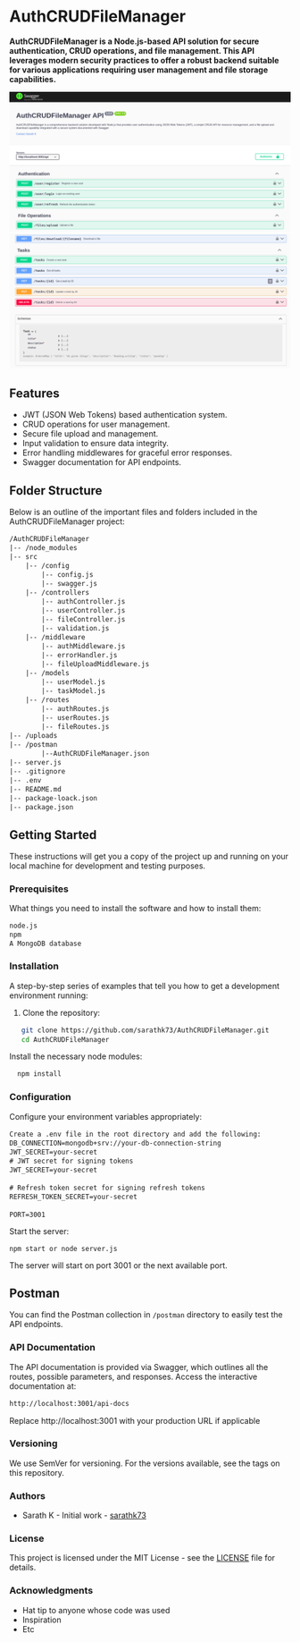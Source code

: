 # AuthCRUDFileManager
<b>AuthCRUDFileManager is a Node.js-based API solution for secure authentication, CRUD operations, and file management. This API leverages modern security practices to offer a robust backend suitable for various applications requiring user management and file storage capabilities.</b>

![Swagger UI](/images/task2_1.png)
![Swagger UI](/images/task2_2.png)

## Features

- JWT (JSON Web Tokens) based authentication system.
- CRUD operations for user management.
- Secure file upload and management.
- Input validation to ensure data integrity.
- Error handling middlewares for graceful error responses.
- Swagger documentation for API endpoints.

## Folder Structure

Below is an outline of the important files and folders included in the AuthCRUDFileManager project:
```
/AuthCRUDFileManager
|-- /node_modules
|-- src
    |-- /config
        |-- config.js
        |-- swagger.js
    |-- /controllers
        |-- authController.js
        |-- userController.js
        |-- fileController.js
        |-- validation.js
    |-- /middleware
        |-- authMiddleware.js
        |-- errorHandler.js
        |-- fileUploadMiddleware.js
    |-- /models
        |-- userModel.js
        |-- taskModel.js
    |-- /routes
        |-- authRoutes.js
        |-- userRoutes.js
        |-- fileRoutes.js
|-- /uploads
|-- /postman
        |--AuthCRUDFileManager.json
|-- server.js
|-- .gitignore
|-- .env
|-- README.md
|-- package-loack.json
|-- package.json

```

## Getting Started

These instructions will get you a copy of the project up and running on your local machine for development and testing purposes.

### Prerequisites

What things you need to install the software and how to install them:

```
node.js
npm
A MongoDB database
```
### Installation

A step-by-step series of examples that tell you how to get a development environment running:

1. Clone the repository:
```bash
   git clone https://github.com/sarathk73/AuthCRUDFileManager.git
   cd AuthCRUDFileManager


```
Install the necessary node modules:
 ```bash
   npm install
```


### Configuration

Configure your environment variables appropriately:
```plain
Create a .env file in the root directory and add the following:
DB_CONNECTION=mongodb+srv://your-db-connection-string
JWT_SECRET=your-secret
# JWT secret for signing tokens
JWT_SECRET=your-secret

# Refresh token secret for signing refresh tokens
REFRESH_TOKEN_SECRET=your-secret

PORT=3001
```
Start the server:
```
npm start or node server.js
```
The server will start on port 3001 or the next available port.

## Postman

You can find the Postman collection in `/postman` directory to easily test the API endpoints.


### API Documentation
The API documentation is provided via Swagger, which outlines all the routes, possible parameters, and responses. Access the interactive documentation at:
```bash
http://localhost:3001/api-docs
```
Replace http://localhost:3001 with your production URL if applicable

### Versioning
We use SemVer for versioning. For the versions available, see the tags on this repository.

### Authors

- Sarath K - Initial work - [sarathk73](https://github.com/sarathk73)

### License

This project is licensed under the MIT License - see the [LICENSE](LICENSE) file for details.
### Acknowledgments

<ul>
   <li>Hat tip to anyone whose code was used</li>
   <li>Inspiration</li>
   <li>Etc</li>
</ul>
